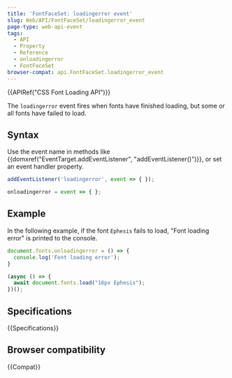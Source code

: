 ```yaml
---
title: 'FontFaceSet: loadingerror event'
slug: Web/API/FontFaceSet/loadingerror_event
page-type: web-api-event
tags:
  - API
  - Property
  - Reference
  - onloadingerror
  - FontFaceSet
browser-compat: api.FontFaceSet.loadingerror_event
---
```

{{APIRef("CSS Font Loading API")}}

The `loadingerror` event fires when fonts have finished loading, but some or all fonts have failed to load.

## Syntax

Use the event name in methods like {{domxref("EventTarget.addEventListener", "addEventListener()")}}, or set an event handler property.

```js
addEventListener('loadingerror', event => { });

onloadingerror = event => { };
```

## Example

In the following example, if the font `Ephesis` fails to load, "Font loading error" is printed to the console.

```js
document.fonts.onloadingerror = () => {
  console.log('Font loading error');
}

(async () => {
  await document.fonts.load("16px Ephesis");
})();
```

## Specifications

{{Specifications}}

## Browser compatibility

{{Compat}}

